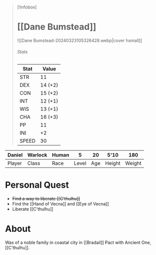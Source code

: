 > [!infobox]
> # [[Dane Bumstead]] 
> ![[Dane Bumstead-20240323105326428.webp|cover hsmall]]
> ###### Stats
> | Stat  | Value   |                  
>| ----- | ------- |
>| STR   | 11      |
>| DEX   | 14 (+2) |
>| CON   | 15 (+2) |
>| INT   | 12 (+1) |
>| WIS   | 13 (+1) |
>| CHA   | 16 (+3) |
>| PP    | 11      |
>| INI   | +2      |
>| SPEED | 30      |


| Daniel | Warlock | Human | 5     | 20  | 5'10   | 180    |
| ------ | ------- | ----- | ----- | --- | ------ | ------ |
| Player | Class   | Race  | Level | Age | Height | Weight |

# Personal Quest
- ~~Find a way to liberate [[C'thulhu]]~~ 
- Find the [[Hand of Vecna]] and [[Eye of Vecna]]
- Liberate [[C'thulhu]]

# About
Was of a noble family in coastal city in [[Bradail]]
Pact with Ancient One, [[C'thulhu]].